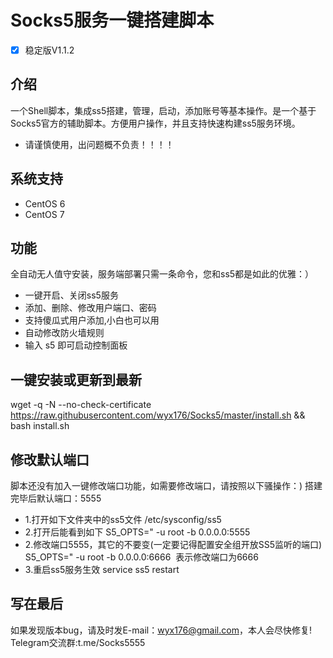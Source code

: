 # Socks5服务一键搭建脚本
- [x] 稳定版V1.1.2

## 介绍 ##
一个Shell脚本，集成ss5搭建，管理，启动，添加账号等基本操作。是一个基于Socks5官方的辅助脚本。方便用户操作，并且支持快速构建ss5服务环境。

- 请谨慎使用，出问题概不负责！！！！

## 系统支持 ##
* CentOS 6
* CentOS 7

## 功能 ##
 全自动无人值守安装，服务端部署只需一条命令，您和ss5都是如此的优雅：）
- 一键开启、关闭ss5服务
- 添加、删除、修改用户端口、密码
- 支持傻瓜式用户添加,小白也可以用
- 自动修改防火墙规则
- 输入 s5 即可启动控制面板

## 一键安装或更新到最新 ##
 wget -q -N --no-check-certificate https://raw.githubusercontent.com/wyx176/Socks5/master/install.sh && bash install.sh



## 修改默认端口 ##
  脚本还没有加入一键修改端口功能，如需要修改端口，请按照以下骚操作：)
  搭建完毕后默认端口：5555
- 1.打开如下文件夹中的ss5文件
  /etc/sysconfig/ss5
- 2.打开后能看到如下
  S5_OPTS=" -u root -b 0.0.0.0:5555
- 2.修改端口5555，其它的不要变(一定要记得配置安全组开放SS5监听的端口)
  S5_OPTS=" -u root -b 0.0.0.0:6666
  表示修改端口为6666
- 3.重启ss5服务生效
  service ss5 restart

## 写在最后 ##
如果发现版本bug，请及时发E-mail：wyx176@gmail.com，本人会尽快修复!
Telegram交流群:t.me/Socks5555
